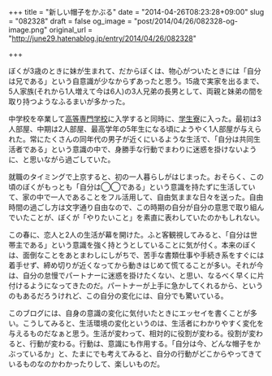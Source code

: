 +++
title = "新しい帽子をかぶる"
date = "2014-04-26T08:23:28+09:00"
slug = "082328"
draft = false
og_image = "post/2014/04/26/082328-og-image.png"
original_url = "http://june29.hatenablog.jp/entry/2014/04/26/082328"

+++

<p>ぼくが3歳のときに妹が生まれて、だからぼくは、物心がついたときには「自分は兄である」という自意識が少なからずあったと思う。15歳で実家を出るまで、5人家族(それから1人増えて今は6人)の3人兄弟の長男として、両親と妹弟の間を取り持つようなふるまいが多かった。</p>
<p>中学校を卒業して<a class="keyword" href="http://d.hatena.ne.jp/keyword/%B9%E2%C5%F9%C0%EC%CC%E7%B3%D8%B9%BB">高等専門学校</a>に入学すると同時に、<a class="keyword" href="http://d.hatena.ne.jp/keyword/%B3%D8%C0%B8%CE%C0">学生寮</a>に入った。最初は3人部屋、中期は2人部屋、最高学年の5年生になる頃にようやく1人部屋が与えられた。常にたくさんの同年代の男子が近くにいるような生活で、「自分は共同生活者である」という意識の中で、身勝手な行動でまわりに迷惑を掛けないように、と思いながら過ごしていた。</p>
<p>就職のタイミングで上京すると、初の一人暮らしがはじまった。おそらく、この頃のぼくがもっとも「自分は◯◯である」という意識を持たずに生活していて、家の中で一人であることをフル活用して、自由気ままな日々を送った。自由時間の過ごし方は文字通り自由なので、この時期の自分が自分の意思で取り組んでいたことが、ぼくが「やりたいこと」を素直に表わしていたのかもしれない。</p>
<p>この春に、恋人と2人の生活が幕を開けた。ふと客観視してみると、「自分は世帯主である」という意識を強く持とうとしていることに気が付く。本来のぼくは、面倒なことをあとまわしにしがちで、苦手な書類仕事や手続き系をすぐには着手せず、締め切りが近くなってから動きはじめて慌てることが多い。それが今は、自分の怠慢でパートナーに迷惑を掛けたくない、と思い、なるべく早くに片付けるようになってきたのだ。パートナーが上手に急かしてくれるから、というのもあるだろうけれど、この自分の変化には、自分でも驚いている。</p>
<p>このブログには、自身の意識の変化に気付いたときにエッセイを書くことが多い。こうしてみると、生活環境の変化というのは、生活者にわかりやすく変化を与えるものだなぁと思う。生活が変わって、相対的に役割が変わる。役割が変わると、行動が変わる。行動は、意識にも作用する。「自分は今、どんな帽子をかぶっているか」と、たまにでも考えてみると、自分の行動がどこからやってきているものなのかわかったりして、楽しいものだ。</p>